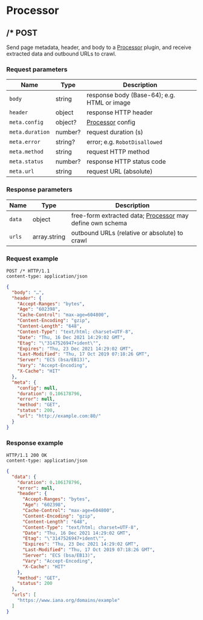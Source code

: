# Processor


## /* POST

Send page metadata, header, and body to a [Processor](../Endpoints/Processor.md) plugin, and receive extracted data and outbound URLs to crawl.

### Request parameters

| Name            | Type    | Description                                   |
|-----------------|---------|-----------------------------------------------|
| `body`          | string  | response body (Base-64); e.g. HTML or image   |
| `header`        | object  | response HTTP header                          |
| `meta.config`   | object? | [Processor](../Endpoints/Processor.md) config |
| `meta.duration` | number? | request duration (s)                          |
| `meta.error`    | string? | error; e.g. `RobotDisallowed`                 |
| `meta.method`   | string  | request HTTP method                           |
| `meta.status`   | number? | response HTTP status code                     |
| `meta.url`      | string  | request URL (absolute)                        |

### Response parameters

| Name   | Type         | Description                                                                            |
|--------|--------------|----------------------------------------------------------------------------------------|
| `data` | object       | free-form extracted data; [Processor](../Endpoints/Processor.md) may define own schema |
| `urls` | array.string | outbound URLs (relative or absolute) to crawl                                          |

### Request example

```http
POST /* HTTP/1.1
content-type: application/json
```

```json
{
  "body": "…",
  "header": {
    "Accept-Ranges": "bytes",
    "Age": "602398",
    "Cache-Control": "max-age=604800",
    "Content-Encoding": "gzip",
    "Content-Length": "648",
    "Content-Type": "text/html; charset=UTF-8",
    "Date": "Thu, 16 Dec 2021 14:29:02 GMT",
    "Etag": "\"3147526947+ident\"",
    "Expires": "Thu, 23 Dec 2021 14:29:02 GMT",
    "Last-Modified": "Thu, 17 Oct 2019 07:18:26 GMT",
    "Server": "ECS (bsa/EB13)",
    "Vary": "Accept-Encoding",
    "X-Cache": "HIT"
  },
  "meta": {
    "config": null,
    "duration": 0.106178796,
    "error": null,
    "method": "GET",
    "status": 200,
    "url": "http://example.com:80/"
  }
}
```

### Response example

```http
HTTP/1.1 200 OK
content-type: application/json
```

```json
{
  "data": {
    "duration": 0.106178796,
    "error": null,
    "header": {
      "Accept-Ranges": "bytes",
      "Age": "602398",
      "Cache-Control": "max-age=604800",
      "Content-Encoding": "gzip",
      "Content-Length": "648",
      "Content-Type": "text/html; charset=UTF-8",
      "Date": "Thu, 16 Dec 2021 14:29:02 GMT",
      "Etag": "\"3147526947+ident\"",
      "Expires": "Thu, 23 Dec 2021 14:29:02 GMT",
      "Last-Modified": "Thu, 17 Oct 2019 07:18:26 GMT",
      "Server": "ECS (bsa/EB13)",
      "Vary": "Accept-Encoding",
      "X-Cache": "HIT"
    },
    "method": "GET",
    "status": 200
  },
  "urls": [
    "https://www.iana.org/domains/example"
  ]
}
```
